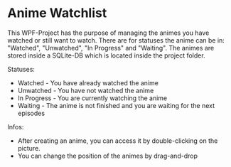 # Anime Watchlist


This WPF-Project has the purpose of managing the animes you have watched or still want to watch.
There are for statuses the anime can be in: "Watched", "Unwatched", "In Progress" and "Waiting".
The animes are stored inside a SQLite-DB which is located inside the project folder.

Statuses:
- Watched - You have already watched the anime
- Unwatched - You have not watched the anime
- In Progress - You are currently watching the anime
- Waiting - The anime is not finished and you are waiting for the next episodes

Infos:
- After creating an anime, you can access it by double-clicking on the picture.
- You can change the position of the animes by drag-and-drop
